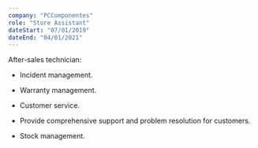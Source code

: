 ```yaml
---
company: "PCComponentes"
role: "Store Assistant"
dateStart: "07/01/2019"
dateEnd: "04/01/2021"
---
```


After-sales technician:

- Incident management.

- Warranty management.

- Customer service.

- Provide comprehensive support and problem resolution for customers.

- Stock management.